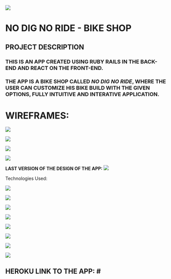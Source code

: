 ![](https://res.cloudinary.com/dqiighjqq/image/upload/v1594255222/no_dig_no_ride_shot_kupqcw.jpg)

# **NO DIG NO RIDE - BIKE SHOP**
## PROJECT DESCRIPTION

### THIS IS AN APP CREATED USING RUBY RAILS IN THE BACK-END AND REACT ON THE FRONT-END.
### THE APP IS A BIKE SHOP CALLED ***NO DIG NO RIDE***, WHERE THE USER CAN CUSTOMIZE HIS BIKE BUILD WITH THE GIVEN OPTIONS, FULLY INTUITIVE AND INTERATIVE APPLICATION. 

# **WIREFRAMES:**

![](https://res.cloudinary.com/dqiighjqq/image/upload/v1594257320/Screen_Shot_2020-07-08_at_9.14.14_PM_kazpj0.png)

![](https://res.cloudinary.com/dqiighjqq/image/upload/v1594257320/Screen_Shot_2020-07-08_at_9.14.23_PM_iv1gqp.png)

![](https://res.cloudinary.com/dqiighjqq/image/upload/v1594257319/Screen_Shot_2020-07-08_at_9.14.32_PM_sr6bfj.png)

![](https://res.cloudinary.com/dqiighjqq/image/upload/v1594257320/Screen_Shot_2020-07-08_at_9.14.28_PM_o3ijp3.png)


**LAST VERSION OF THE DESIGN OF THE APP:**
![](https://res.cloudinary.com/dqiighjqq/image/upload/v1594444088/Screen_Shot_2020-07-11_at_1.07.45_AM_e3a97u.png)


Technologies Used:

![](https://res.cloudinary.com/dqiighjqq/image/upload/v1591400961/ract_logo_n0e4oc.jpg)

![](https://res.cloudinary.com/dqiighjqq/image/upload/v1591400954/HTML5_Logo_256_tvdujd.png)

![](https://res.cloudinary.com/dqiighjqq/image/upload/v1591400954/heroku-1-logo_ngvyjp.png)

![](https://res.cloudinary.com/dqiighjqq/image/upload/v1591400941/cloud_logo_ewylge.svg)

![](https://res.cloudinary.com/dqiighjqq/image/upload/v1591400941/logo-javascript_dsxj1k.svg)

![](https://res.cloudinary.com/dqiighjqq/image/upload/v1591400954/css-logo_cmoeyq.png)

![](https://res.cloudinary.com/dqiighjqq/image/upload/v1594444552/ruby-on-rails-logo-png-favpng-WWh4ne9BvySijSjNB3de5DVLz_chsftx.jpg)

![](https://res.cloudinary.com/dqiighjqq/image/upload/v1594444593/rails-1-logo_grirqd.png)


## **HEROKU LINK TO THE APP: #**